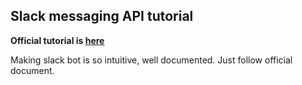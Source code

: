 ## Slack messaging API tutorial

**Official tutorial is [here](https://api.slack.com/apps)**

Making slack bot is so intuitive, well documented. Just follow official document.